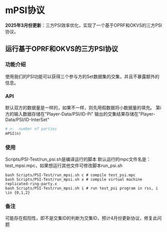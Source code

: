 # mPSI协议

**2025年3月份更新**：三方PSI效率优化，实现了一个基于OPRF和OKVS的三方PSI协议。

## 运行基于OPRF和OKVS的三方PSI协议

### 功能介绍
使用我们的PSI功能可以获得三个参与方的Set数据集的交集，并且不暴露额外的信息。

### API
默认双方的数据量是一样的，如果不一样，则先用假数据将小数据量的填充。
第i方的输入数据存储在"Player-Data/PSI/ID-Pi"
输出的交集结果存储在"Player-Data/PSI/ID-InterSet"
```python
# n:  number of parties
mPSI(n)
```

### 使用
Scripts/PSI-Test/run_psi.sh是编译运行的脚本
默认运行的mpc文件名是：test_mpsi.mpc，如果想运行其他文件可修改脚本run_psi.sh
```shell
bash Scripts/PSI-Test/run_mpsi.sh c # compile test_psi.mpc
bash Scripts/PSI-Test/run_mpsi.sh x # compile virtual machine replicated-ring-party.x
bash Scripts/PSI-Test/run_mpsi.sh i # run test_psi program in rss, i \in {0,1,2}
```

### 备注
可能存在假阳性，即不是交集ID的判断为交集ID，预计4月份更新协议，修复此问题